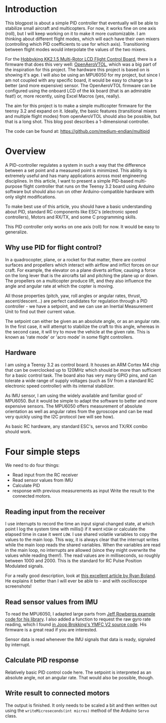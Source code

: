 
# Introduction

This blogpost is about a simple PID controller that eventually will be able to
stabilize small aircraft and multicopters.  For now, it works fine on one axis
(roll), but I will keep working on it to make it more customizable.  I am
thinking about different flight modes, which will each have their own mixers
(controlling which PID coefficients to use for which axis). Transitioning
between flight modes would interpolate the values of the two mixers.

For the [Hobbyking KK2.1.5 Multi-Rotor LCD Flight Control
Board](https://hobbyking.com/de_de/hobbyking-kk2-1-5-multi-rotor-lcd-flight-control-board-with-6050mpu-and-atmel-644pa.html?___store=de_de),
there is a firmware that does this very well:
[OpenAeroVTOL](https://www.rcgroups.com/forums/showthread.php?1972686-OpenAeroVTOL-with-transitional-mixers-(perfect-for-VTOLs)),
which was a big part of the inspiration for this project. The hardware this
project is based on is showing it's age. I will also be using an MPU6050 for my
project, but since I am not coupled with any specific board, it would be easy
to change to a better (and more expensive) sensor. The OpenAeroVTOL firmware can be configured using the onboard LCD of the kk board (that is an admirable feat!) or, more recently, using Excel Macros (yes, really).

The aim for this project is to make a simple multicopter firmware for the teensy 3.2 and expand on it.
Ideally, the basic features (transitional mixers and multiple flight modes) from openAeroVTOL should also be possible, but that is a long shot. This blog post describes a 1-dimensional controller.

The code can be found at: https://github.com/medium-endian/multipid

# Overview

A PID-controller regulates a system in such a way that the difference between a
set point and a measured point is minimized. This ability is extremely useful
and has many applications across most engineering disciplines. In this article,
I want to present a simple PID-based multi-purpose flight controller that runs
on the Teensy 3.2 board using Arduino software but should also run on other
Arduino-compatible hardware with only slight modifications.

To make best use of this article, you should have a basic understanding about
PID, standard RC components like ESC's (electronic speed controllers), Motors
and RX/TX, and some C programming skills.

This PID controller only works on one axis (roll) for now. It would be easy to
generalize.

## Why use PID for flight control?

In a quadrocopter, plane, or a rocket for that matter, there are control
surfaces and propellers which interact with airflow and inflict forces on our
craft. For example, the elevator on a plane diverts airflow, causing a force on
the long lever that is the aircrafts tail and pitching the plane up or down.
The propellers on a multicopter produce lift, and they also influence the angle
and angular rate at which the copter is moving.

All those properties (pitch, yaw, roll angles or angular rates, thrust,
ascent/descent...) are perfect candidates for regulation through a PID
controller - we have a setpoint, and we can use an Inertial Measurement Unit to
find out their current value.

The setpoint can either be given as an absolute angle, or as an angular rate.
In the first case, it will attempt to stabilize the craft to this angle,
whereas in the second case, it will try to move the vehicle at the given rate.
This is known as 'rate mode' or 'acro mode' in some flight controllers.

## Hardware

I am using a Teensy 3.2 as control board. It houses an ARM Cortex M4 chip that
can be overclocked up to 120MHz which should be more than sufficient for a
basic control task. The board also has very many GPIO pins, and can tolerate a
wide range of supply voltages (such as 5V from a standard RC electronic speed
controller) with its internal stabilizer.

As IMU sensor, I am using the widely available and familiar good ol' MPU6050.
But it would be simple to adapt the software to better and more expensive
sensors. The MPU6050 offers measurement of absolute orientation as well as
angular rates from the gyroscope and can be read very quickly using the I2C
protocol (we will see how).

As basic RC hardware, any standard ESC's, servos and TX/RX combo should work.

# Four simple steps

We need to do four things:

* Read input from the RC receiver
* Read sensor values from IMU
* Calculate PID
* response with previous measurements as input Write the result to the connected motors.

## Reading input from the receiver

I use interrupts to record the time an input signal changed state, at which
point I log the system time with millis() if it went ``HIGH`` or calculate the
elapsed time in case it went ``LOW``. I use shared volatile variables to copy
the values to the main loop. This way, it is always clear that the interrupt
writes while the main loop reads the shared variables. When the variables are
read in the main loop, no interrupts are allowed (since they might overwrite
the values while reading them!). The read values are in milliseconds, so
roughly between 1000 and 2000. This is the standard for RC Pulse Position
Modulated signals.

For a really good description, look at [this excellent article by Ryan
Boland](https://ryanboland.com/blog/reading-rc-receiver-values/). He explains
it better than I will ever be able to - and with oscilloscope screenshots!

## Read sensor values from IMU

To read the MPU6050, I adapted large parts from [Jeff Rowbergs example code for
his
library](https://github.com/jrowberg/i2cdevlib/blob/master/Arduino/MPU6050/examples/MPU6050_DMP6/MPU6050_DMP6.ino).
I also added a function to request the raw gyro rate reading, which I found [in
Joop Brokking's YMFC V2 source
code](http://www.brokking.net/ymfc-3d_v2_main.html). His firmware is a great
read if you are interested.

Sensor data is read whenever the IMU signals that data is ready, signaled by
interrupt.

## Calculate PID response

Relatively basic PID control code here. The setpoint is interpreted as an
absolute angle, not an angular rate. That would also be possible, though.

## Write result to connected motors

The output is finished. It only needs to be scaled a bit and then written out
using the ``writeMicroseconds(int micros)`` method of the Arduino ``Servo``
class.
